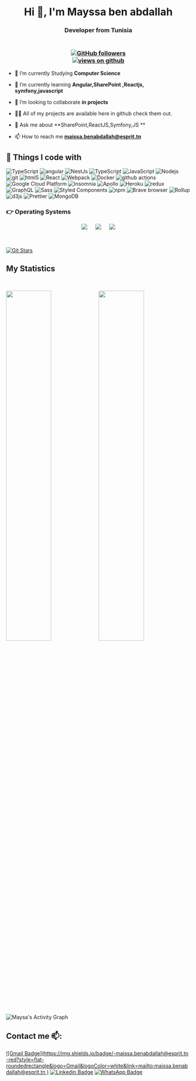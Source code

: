 


<h1 align="center">Hi 👋, I'm Mayssa ben abdallah </h1>

<h3 align="center"> Developer from Tunisia</h3>
<h3 align="center"><br>
  <a href="https://github.com/mayssa-benabdallah" target="_blank">
    <img alt="GitHub followers" src="https://img.shields.io/github/followers/mayssa-benabdallah?label=Github%20followers&style=for-the-badge">
  </a> <br>
  <a href="https://github.com/mayssa-benabdallah" target="_blank">
    <img src="https://komarev.com/ghpvc/?username=mayssa-benabdallah&label=Views&color=brightgreen&style=flat-square" alt="views on github" />
  </a>
  </h3> 

- 🔭 I’m currently Studying **Computer Science**

- 🌱 I’m currently learning **Angular,SharePoint ,Reactjs, symfony,javascript**

- 👯 I’m looking to collaborate **in projects**

- 👨‍💻 All of my projects are available here in github check them out.

- 💬 Ask me about **SharePoint,ReactJS,Symfony,JS **

- 📫 How to reach me **maissa.benabdallah@esprit.tn**




## 🔧 Things I code with
<p>
   <img alt="TypeScript" src="https://img.shields.io/badge/flutter-flutter-blue" />
  <img alt="angular" src="https://img.shields.io/badge/-Angular-DD0031?style=flat-square&logo=angular&logoColor=white" />
  <img alt="NestJs" src="https://img.shields.io/badge/-NestJs-ea2845?style=flat-square&logo=nestjs&logoColor=white" />
  <img alt="TypeScript" src="https://img.shields.io/badge/-TypeScript-007ACC?style=flat-square&logo=typescript&logoColor=white" />
  <img alt="JavaScript" src="https://img.shields.io/badge/-JavaScript-FCAA00?style=flat-square&logo=JavaScript&logoColor=white" />
  <img alt="Nodejs" src="https://img.shields.io/badge/-Nodejs-43853d?style=flat-square&logo=Node.js&logoColor=white" />
  <img alt="git" src="https://img.shields.io/badge/-Git-F05032?style=flat-square&logo=git&logoColor=white" />
  <img alt="html5" src="https://img.shields.io/badge/-HTML5-E34F26?style=flat-square&logo=html5&logoColor=white" />
  
  <img alt="React" src="https://img.shields.io/badge/-React-45b8d8?style=flat-square&logo=react&logoColor=white" />
  <img alt="Webpack" src="https://img.shields.io/badge/-Webpack-8DD6F9?style=flat-square&logo=webpack&logoColor=white" /> 
  <img alt="Docker" src="https://img.shields.io/badge/-Docker-46a2f1?style=flat-square&logo=docker&logoColor=white" />
  <img alt="github actions" src="https://img.shields.io/badge/-Github_Actions-2088FF?style=flat-square&logo=github-actions&logoColor=white" />
  <img alt="Google Cloud Platform" src="https://img.shields.io/badge/-Google_Cloud_Platform-1a73e8?style=flat-square&logo=google-cloud&logoColor=white" />
  
  <img alt="Insomnia" src="https://img.shields.io/badge/-Insomnia-5849BE?style=flat-square&logo=insomnia&logoColor=white" />
  <img alt="Apollo" src="https://img.shields.io/badge/-Apollo%20GraphQL-311C87?style=flat-square&logo=apollo-graphql&logoColor=white" />
  <img alt="Heroku" src="https://img.shields.io/badge/-Heroku-430098?style=flat-square&logo=heroku&logoColor=white" />
  <img alt="redux" src="https://img.shields.io/badge/-Redux-764ABC?style=flat-square&logo=redux&logoColor=white" />
  <img alt="GraphQL" src="https://img.shields.io/badge/-GraphQL-E10098?style=flat-square&logo=graphql&logoColor=white" />
  <img alt="Sass" src="https://img.shields.io/badge/-Sass-CC6699?style=flat-square&logo=sass&logoColor=white" />
  <img alt="Styled Components" src="https://img.shields.io/badge/-Styled_Components-db7092?style=flat-square&logo=styled-components&logoColor=white" />
  <img alt="npm" src="https://img.shields.io/badge/-NPM-CB3837?style=flat-square&logo=npm&logoColor=white" />
  <img alt="Brave browser" src="https://img.shields.io/badge/-Brave_Browser-FB542B?style=flat-square&logo=brave&logoColor=white" />
  <img alt="Rollup" src="https://img.shields.io/badge/-Rollup-EC4A3F?style=flat-square&logo=rollup.js&logoColor=white" />
  <img alt="d3js" src="https://img.shields.io/badge/-D3.js-F9A03C?style=flat-square&logo=d3.js&logoColor=white" />
  <img alt="Prettier" src="https://img.shields.io/badge/-Prettier-F7B93E?style=flat-square&logo=prettier&logoColor=white" />
  <img alt="MongoDB" src="https://img.shields.io/badge/-MongoDB-13aa52?style=flat-square&logo=mongodb&logoColor=white" />

</p>


 ### 👉 Operating Systems
 
<p align="center">
  &emsp;
    <a href="#"><img src="https://img.shields.io/badge/Linux-FCC624?style=plastic&logo=linux&logoColor=black"></a>
  &emsp;
    <a href="#"><img src="https://img.shields.io/badge/Ubuntu-E95420?style=plastic&logo=ubuntu&logoColor=white"></a>
  &emsp;
    <a href="#"><img src="https://img.shields.io/badge/Windows-0078D6?style=plastic&logo=windows&logoColor=white"></a>
  &emsp;
     
</p>

<br/>

[![Git Stars](https://git-stars.com/share/embed/mayssa-benabdallah.svg)](https://git-stars.com/user/mayssa-benabdallah)








## My Statistics




      
               









<br/>
<p align="left">
  <img width="49.5%" src="https://github-readme-stats.vercel.app/api?username=mayssa-benabdallah&show_icons=true&theme=radical&hide_border=true" />
    <img width="49.5%" src="https://github-readme-streak-stats.herokuapp.com/?user=mayssa-benabdallah&theme=radical&hide_border=true" />
</p>
<br>

![Maysa's Activity Graph](https://activity-graph.herokuapp.com/graph?username=mayssa-benabdallah&custom_title=Mayssa%20ben-abdallah%27s%20Contribution%20Graph&theme=radical&bg_color=282828&hide_border=true&line=d1a01f&point=c58545)

  
  
  
## Contact me 📫:
[![Gmail Badge](https://img.shields.io/badge/-maissa.benabdallah@esprit.tn
-red?style=flat-roundedrectangle&logo=Gmail&logoColor=white&link=mailto:maissa.benabdallah@esprit.tn
)](mailto:maissa.benabdallah@esprit.tn)
[![Linkedin Badge](https://img.shields.io/badge/-mayssa-benabdallah-blue?style=flat-square&logo=Linkedin&logoColor=white&link=https://https://www.linkedin.com/in/mayssa-ben-abdallah-826407233/)](https://www.linkedin.com/in/mayssa-benabdallah-773b01191/)
[![WhatsApp Badge](https://img.shields.io/badge/WhatsApp-25D366?style=flat-square&logo=whatsapp&logoColor=white)](https://api.whatsapp.com/send/?phone=21653428171)




